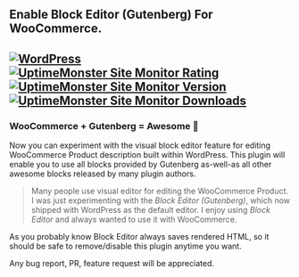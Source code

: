 ## Enable Block Editor (Gutenberg) For WooCommerce.

[![WordPress](https://img.shields.io/wordpress/v/block-editor-for-woocommerce.svg?label=WordPress&style=flat-square)](https://wordpress.org/plugins/block-editor-for-woocommerce/)
[![UptimeMonster Site Monitor Rating](https://img.shields.io/wordpress/plugin/r/block-editor-for-woocommerce?label=Rating&style=flat-square)](https://wordpress.org/plugins/block-editor-for-woocommerce/)
[![UptimeMonster Site Monitor Version](https://img.shields.io/wordpress/plugin/v/block-editor-for-woocommerce.svg?label=Version&style=flat-square)](https://wordpress.org/plugins/block-editor-for-woocommerce/)
[![UptimeMonster Site Monitor Downloads](https://img.shields.io/wordpress/plugin/dt/block-editor-for-woocommerce?label=Downloads&style=flat-square)](https://wordpress.org/plugins/block-editor-for-woocommerce/)
---

### WooCommerce + Gutenberg = Awesome 🤩

Now you can experiment with the visual block editor feature for editing WooCommerce Product description built within WordPress. This plugin will enable you to use all blocks provided by Gutenberg as-well-as all other awesome blocks released by many plugin authors.

> Many people use visual editor for editing the WooCommerce Product. I was just experimenting with the  _Block Editor (Gutenberg)_, which now shipped with WordPress as the default editor. I enjoy using  _Block Editor_  and always wanted to use it with WooCommerce.


As you probably know Block Editor always saves rendered HTML, so it should be safe to remove/disable this plugin anytime you want.

Any bug report, PR, feature request will be appreciated.
